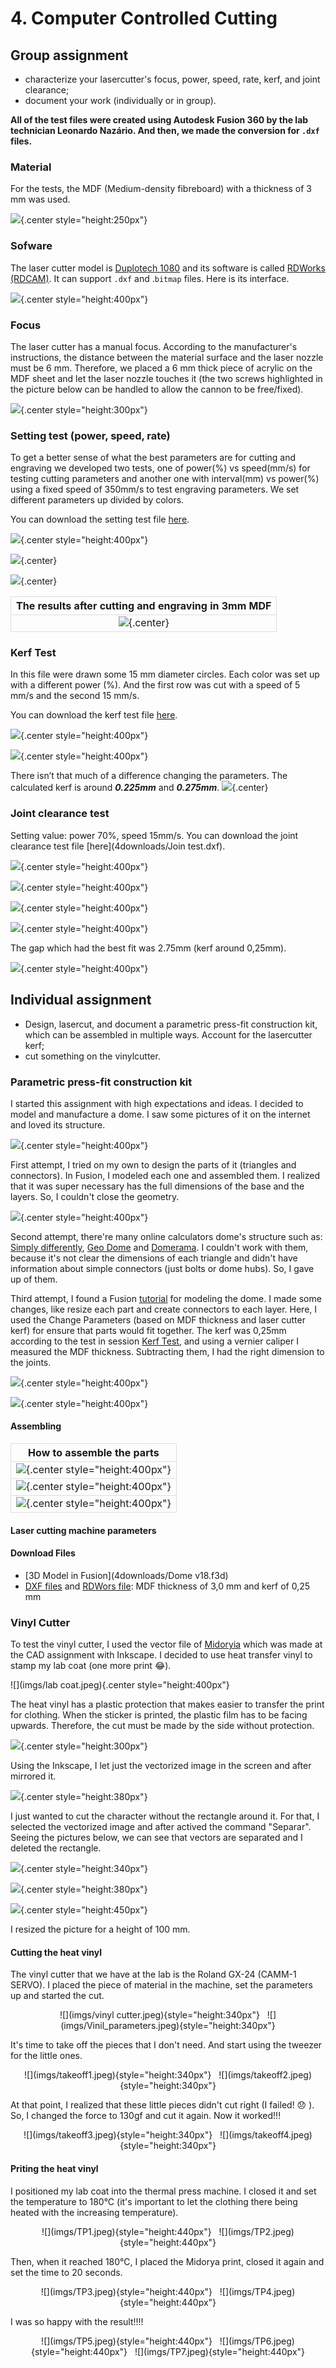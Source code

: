 # 4. Computer Controlled Cutting


## Group assignment
* characterize your lasercutter's focus, power, speed, rate, kerf, and joint clearance;
* document your work (individually or in group).

**All of the test files were created using Autodesk Fusion 360 by the lab technician Leonardo Nazário. And then, we made the conversion for `.dxf` files.**

### Material
For the tests, the MDF (Medium-density fibreboard) with a thickness of 3 mm was used.

![](imgs/laser_focus_1.jpg){.center style="height:250px"}

### Sofware
The laser cutter model is [Duplotech 1080](https://www.insper.edu.br/fab-lab/equipamentos/) and its software is called [RDWorks (RDCAM)](http://www.duploj.com.br/suporte). It can support `.dxf` and .`bitmap` files. Here is its interface.

![](imgs/RDWorks.jpg){.center style="height:400px"}


### Focus
The laser cutter has a manual focus. According to the manufacturer's instructions, the distance between the material surface and the laser nozzle must be 6 mm. Therefore, we placed a 6 mm thick piece of acrylic on the MDF sheet and let the laser nozzle touches it (the two screws highlighted in the picture below can be handled to allow the cannon to be free/fixed).

![](imgs/laser_focus_2.jpg){.center style="height:300px"}


### Setting test (power, speed, rate)
To get a better sense of what the best parameters are for cutting and engraving we developed two tests, one of power(%) vs speed(mm/s) for testing cutting parameters and another one with interval(mm) vs power(%) using a fixed speed of 350mm/s to test engraving parameters. We set different parameters up divided by colors.

You can download the setting test file [here](4downloads/Setting_test.dxf).

![](imgs/setting_test_1.jpg){.center style="height:400px"}

![](imgs/setting_test_2.jpg){.center}

![](imgs/setting_test_3.gif){.center}

|The results after cutting and engraving in 3mm MDF|
|:------------------------------------------------:|
|       ![](imgs/setting_test_5.jpg){.center}      |


### Kerf Test
In this file were drawn some 15 mm diameter circles. Each color was set up with a different power (%). And the first row was cut with a speed of 5 mm/s and the second 15 mm/s.

You can download the kerf test file [here](4downloads/Kerf_test.dxf).

![](imgs/kerf_test_1.jpg){.center style="height:400px"}

![](imgs/kerf_test_2.jpg){.center style="height:400px"}

There isn’t that much of a difference changing the parameters. The calculated kerf is around ***0.225mm*** and ***0.275mm***.
![](imgs/kerf_test_3.jpg){.center}


### Joint clearance test
Setting value: power 70%, speed 15mm/s.
You can download the joint clearance test file [here](4downloads/Join test.dxf).

![](imgs/joint_clearance_1.jpg){.center style="height:400px"}

![](imgs/joint_clearance_2.jpg){.center style="height:400px"}

![](imgs/joint_clearance_3.gif){.center style="height:400px"}

![](imgs/joint_clearance_4.jpg){.center style="height:400px"}

The gap which had the best fit was 2.75mm (kerf around 0,25mm).

![](imgs/joint_clearance_5.jpg){.center style="height:400px"}


## Individual assignment
* Design, lasercut, and document a parametric press-fit construction kit, which can be assembled in multiple ways. Account for the lasercutter kerf;
* cut something on the vinylcutter.


### Parametric press-fit construction kit
I started this assignment with high expectations and ideas. I decided to model and manufacture a dome. I saw some pictures of it on the internet and loved its structure.

![](imgs/Dome_internet.jpeg){.center style="height:400px"}

First attempt, I tried on my own to design the parts of it (triangles and connectors). In Fusion, I modeled each one and assembled them. I realized that it was super necessary has the full dimensions of the base and the layers. So, I couldn't close the geometry.

![](imgs/Attempt1.jpg){.center style="height:400px"}

Second attempt, there're many online calculators dome's structure such as: [Simply differently](https://simplydifferently.org/Geodesic_Dome_Notes?page=3), [Geo Dome](https://geo-dome.co.uk/3v_tool.asp) and [Domerama](http://www.domerama.com/calculators/3v-geodesic-dome-calculator/). I couldn't work with them, because it's not clear the dimensions of each triangle and didn't have information about simple connectors (just bolts or dome hubs). So, I gave up of them.

Third attempt, I found a Fusion [tutorial](https://www.youtube.com/watch?v=CPJ9Y2GYTnc) for modeling the dome. I made some changes, like resize each part and create connectors to each layer. Here, I used the Change Parameters (based on MDF thickness and laser cutter kerf) for ensure that parts would fit together. The kerf was 0,25mm according to the test in session [Kerf Test](https://rmeliana.github.io/FabAcademy/4Computer%20Controlled%20Cutting/4Computer%20Controlled%20Cutting/#kerf-test), and using a vernier caliper I measured the MDF thickness. Subtracting them, I had the right dimension to the joints.

![](imgs/Changed_parameters.jpg){.center style="height:400px"}

![](imgs/Attempt3.jpg){.center style="height:400px"}


#### Assembling

|                 How to assemble the parts           |
|:---------------------------------------------------:|
|![](imgs/Assembly1.jpg){.center style="height:400px"}|
|![](imgs/Assembly2.jpg){.center style="height:400px"}|
|![](imgs/Assembly3.jpg){.center style="height:400px"}|

#### Laser cutting machine parameters

#### Download Files

* [3D Model in Fusion](4downloads/Dome v18.f3d)
* [DXF files](4downloads/Parts.7z) and [RDWors file](4downloads/Cortes.rld): MDF thickness of 3,0 mm and kerf of 0,25 mm


### Vinyl Cutter
To test the vinyl cutter, I used the vector file of [Midoryia](https://rmeliana.github.io/FabAcademy/3Computer%20Aided%20Design/3Computer%20Aided%20Design/#inkscape) which was made at the CAD assignment with Inkscape. I decided to use heat transfer vinyl to stamp my lab coat (one more print :joy:).

![](imgs/lab coat.jpeg){.center style="height:400px"}

The heat vinyl has a plastic protection that makes easier to transfer the print for clothing. When the sticker is printed, the plastic film has to be facing upwards. Therefore, the cut must be made by the side without protection.

![](imgs/HTV.jpg){.center style="height:300px"}

Using the Inkscape, I let just the vectorized image in the screen and after mirrored it.

![](imgs/mirrored.jpg){.center style="height:380px"}

I just wanted to cut the character without the rectangle around it. For that, I selected the vectorized image and after actived the command "Separar". Seeing the pictures below, we can see that vectors are separated and I deleted the rectangle.

![](imgs/Separar.jpg){.center style="height:340px"}

![](imgs/Separated.jpg){.center style="height:380px"}

![](imgs/t.jpg){.center style="height:450px"}

I resized the picture for a height of 100 mm.

#### Cutting the heat vinyl
The vinyl cutter that we have at the lab is the Roland GX-24 (CAMM-1 SERVO). I placed the piece of material in the machine, set the parameters up and started the cut.

<center>
![](imgs/vinyl cutter.jpeg){style="height:340px"} &nbsp;
![](imgs/Vinil_parameters.jpeg){style="height:340px"}
</center>

It's time to take off the pieces that I don't need. And start using the tweezer for the little ones.

<center>
![](imgs/takeoff1.jpeg){style="height:340px"} &nbsp;
![](imgs/takeoff2.jpeg){style="height:340px"}
</center>

At that point, I realized that these little pieces didn't cut right (I failed! :disappointed: ). So, I changed the force to 130gf and cut it again. Now it worked!!!

<center>
![](imgs/takeoff3.jpeg){style="height:340px"} &nbsp;
![](imgs/takeoff4.jpeg){style="height:340px"}
</center>

#### Priting the heat vinyl

I positioned my lab coat into the thermal press machine. I closed it and set the temperature to 180°C (it's important to let the clothing there being heated with the increasing temperature).

<center>
![](imgs/TP1.jpeg){style="height:440px"} &nbsp;
![](imgs/TP2.jpeg){style="height:440px"}
</center>

Then, when it reached 180°C, I placed the Midorya print, closed it again and set the time to 20 seconds.

<center>
![](imgs/TP3.jpeg){style="height:440px"} &nbsp;
![](imgs/TP4.jpeg){style="height:440px"}
</center>

I was so happy with the result!!!!

<center>
![](imgs/TP5.jpeg){style="height:440px"} &nbsp;
![](imgs/TP6.jpeg){style="height:440px"} &nbsp;
![](imgs/TP7.jpeg){style="height:440px"}
</center>

<style>
td, th {
  border: 1px solid #dddddd;
  text-align: center;
}
</style>
